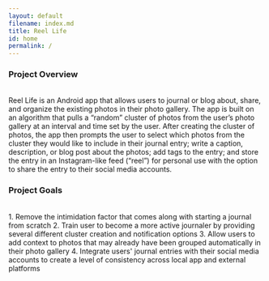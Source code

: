 ```yaml
---
layout: default
filename: index.md
title: Reel Life
id: home
permalink: /
---
```


### Project Overview
<br/>
Reel Life is an Android app that allows users to journal or blog about, share, and organize the existing photos in their photo gallery. The app is built on an algorithm that pulls a “random” cluster of photos from the user’s photo gallery at an interval and time set by the user. After creating the cluster of photos, the app then prompts the user to select which photos from the cluster they would like to include in their journal entry; write a caption, description, or blog post about the photos; add tags to the entry; and store the entry in an Instagram-like feed (“reel”) for personal use with the option to share the entry to their social media accounts.

### Project Goals
<br/>
 1. Remove the intimidation factor that comes along with starting a journal from scratch
 2. Train user to become a more active journaler by providing several different cluster creation and notification options  
 3. Allow users to add context to photos that may already have been grouped automatically in their photo gallery
 4. Integrate users' journal entries with their social media accounts to create a level of consistency across local app and external platforms


